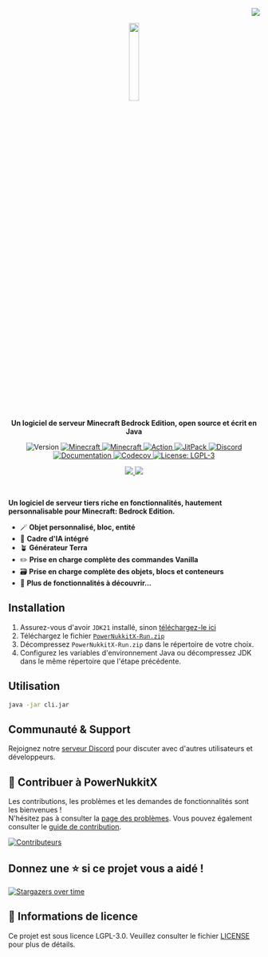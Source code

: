 <p align="right">
<img src="https://raw.githubusercontent.com/PowerNukkitX/PowerNukkitX/master/.github/img/lang/fr.svg">
</p>

<p align="center">
    <a href="https://powernukkitx.com">
        <img src="https://www.powernukkitx.com/assets/image/PNX_LOGO_sm.png" width=20%>
    </a>
    <p align="center">
        <strong>
            Un logiciel de serveur Minecraft Bedrock Edition, open source et écrit en Java
        </strong>
    </p>
</p>

<p align="center">
   <img alt="Version" src="https://img.shields.io/badge/version-2.0.0-blue.svg?cacheSeconds=2592000" />
   <a href="https://feedback.minecraft.net/hc/en-us/articles/26247797084173--Minecraft-1-21-1-Bedrock">
      <img alt="Minecraft" src="https://img.shields.io/badge/minecraft-v1.21.20%20(Bedrock)-56383E" />
   </a>
   <a href="https://github.com/Mojang/bedrock-protocol-docs">
      <img alt="Minecraft" src="https://img.shields.io/badge/protocol-712-blue" />
   </a>
   <a href="https://github.com/PowerNukkitX/PowerNukkitX/actions?query=branch%3Amaster+is%3Asuccess" target="_blank">
      <img alt="Action" src="https://github.com/PowerNukkitX/PowerNukkitX/actions/workflows/pnx.yml/badge.svg?branch=master" />
   </a>
   <a href="https://jitpack.io/#PowerNukkitX/PowerNukkitX" target="_blank">
      <img alt="JitPack" src="https://jitpack.io/v/PowerNukkitX/PowerNukkitX.svg" />
   </a>
   <a href="https://discord.com/invite/XXus4FB6qf">
      <img alt="Discord" src="https://img.shields.io/discord/944227466912870410?label=discord&color=7289DA&logo=discord" />
   </a>
   <a href="https://docs.powernukkitx.com" target="_blank">
      <img alt="Documentation" src="https://img.shields.io/badge/documentation-yes-brightgreen.svg" />
   </a>
   <a href="https://codecov.io/github/PowerNukkitX/PowerNukkitX" > 
      <img alt="Codecov" src="https://codecov.io/github/PowerNukkitX/PowerNukkitX/graph/badge.svg?token=84HDP13KC3"/> 
   </a>
   <a href="https://www.gnu.org/licenses/lgpl-3.0.html" target="_blank">
      <img alt="License: LGPL-3" src="https://img.shields.io/badge/License-LGPL--3-yellow.svg" />
   </a>
</p>

<p align="center">
      <a href="README.md">
        <img src="https://raw.githubusercontent.com/PowerNukkitX/PowerNukkitX/master/.github/img/lang/eng.svg">
      </a>
      <a href="README_RU.md">
        <img src="https://raw.githubusercontent.com/PowerNukkitX/PowerNukkitX/master/.github/img/lang/ru.svg">
      </a>
</p>

<br>

**Un logiciel de serveur tiers riche en fonctionnalités, hautement personnalisable pour Minecraft: Bedrock Edition.**

- 🪄 **Objet personnalisé, bloc, entité**
- 🤖 **Cadre d'IA intégré**
- 🪴 **Générateur Terra**
- ✏️ **Prise en charge complète des commandes Vanilla**
- 🗃️ **Prise en charge complète des objets, blocs et conteneurs**
- 🗿 **Plus de fonctionnalités à découvrir...**

## Installation

1. Assurez-vous d'avoir `JDK21` installé, sinon [téléchargez-le ici](https://www.graalvm.org/downloads)
2. Téléchargez le fichier [`PowerNukkitX-Run.zip`](https://github.com/PowerNukkitX/PowerNukkitX/releases/download/nightly-build/powernukkitx-run.zip)
3. Décompressez `PowerNukkitX-Run.zip` dans le répertoire de votre choix.
4. Configurez les variables d'environnement Java ou décompressez JDK dans le même répertoire que l'étape précédente.

## Utilisation

```sh
java -jar cli.jar
```

## Communauté & Support
Rejoignez notre [serveur Discord](https://discord.gg/apwd7uauZg) pour discuter avec d'autres utilisateurs et développeurs.

## 🤝 Contribuer à PowerNukkitX

Les contributions, les problèmes et les demandes de fonctionnalités sont les bienvenues !  
N'hésitez pas à consulter la [page des problèmes](https://github.com/PowerNukkitX/PowerNukkitX/issues). Vous pouvez également consulter le [guide de contribution](.github/CONTRIBUTING.md).

[![Contributeurs](https://contrib.rocks/image?repo=PowerNukkitX/PowerNukkitX)](https://github.com/PowerNukkitX/PowerNukkitX/graphs/contributors)

## Donnez une ⭐️ si ce projet vous a aidé !

[![Stargazers over time](https://starchart.cc/PowerNukkitX/PowerNukkitX.svg?variant=adaptive)]()

## 📝 Informations de licence

Ce projet est sous licence LGPL-3.0. Veuillez consulter le fichier [LICENSE](/LICENSE) pour plus de détails.
